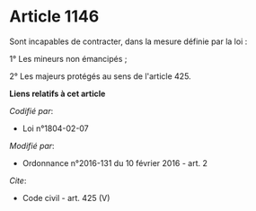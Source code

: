 # Article 1146

Sont incapables de contracter, dans la mesure définie par la loi : 

1° Les mineurs non émancipés ; 

2° Les majeurs protégés au sens de l'article 425.

**Liens relatifs à cet article**

_Codifié par_:

  - Loi n°1804-02-07

_Modifié par_:

  - Ordonnance n°2016-131 du 10 février 2016 - art. 2

_Cite_:

  - Code civil - art. 425 (V)

